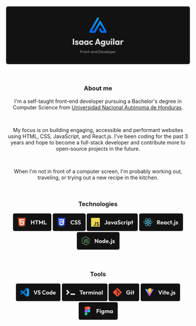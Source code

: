 <div align="center">

![Banner](images/banner.png)

<br>

### About me

I'm a self-taught front-end developer pursuing a Bachelor's degree in Computer Science from [Universidad Nacional Autónoma de Honduras](https://en.wikipedia.org/wiki/Universidad_Nacional_Aut%c3%b3noma_de_Honduras).

<br>

My focus is on building engaging, accessible and performant websites using HTML, CSS, JavaScript, and React.js. I've been coding for the past 3 years and hope to become a full-stack developer and contribute more to open-source projects in the future.

<br>

When I'm not in front of a computer screen, I'm probably working out, traveling, or trying out a new recipe in the kitchen.

<br>

### Technologies

![HTML](images/html.png)
![CSS](images/css.png)
![JavaScript](images/javascript.png)
![React.js](images/reactjs.png)
![Node.js](images/nodejs.png)

<br>

### Tools

![VS Code](images/vscode.png)
![Terminal](images/terminal.png)
![Git](images/git.png)
![Vite.js](images/vitejs.png)
![Figma](images/figma.png)

</div>
